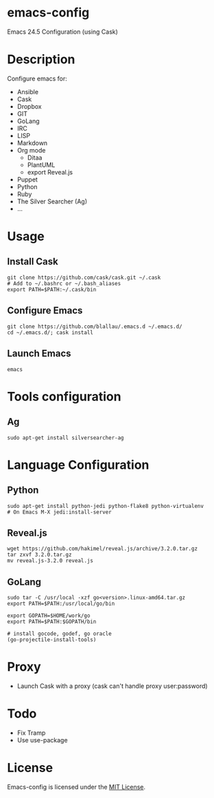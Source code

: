 # emacs-config

Emacs 24.5 Configuration (using Cask)

# Description

Configure emacs for:
 * Ansible
 * Cask
 * Dropbox
 * GIT
 * GoLang
 * IRC
 * LISP
 * Markdown
 * Org mode
   * Ditaa
   * PlantUML
   * export Reveal.js
 * Puppet
 * Python
 * Ruby
 * The Silver Searcher (Ag)
 * ...

# Usage

## Install Cask

    git clone https://github.com/cask/cask.git ~/.cask
    # Add to ~/.bashrc or ~/.bash_aliases
    export PATH=$PATH:~/.cask/bin

## Configure Emacs

    git clone https://github.com/blallau/.emacs.d ~/.emacs.d/
    cd ~/.emacs.d/; cask install

## Launch Emacs

    emacs

# Tools configuration

## Ag

    sudo apt-get install silversearcher-ag

# Language Configuration

## Python

    sudo apt-get install python-jedi python-flake8 python-virtualenv
    # On Emacs M-X jedi:install-server

## Reveal.js

    wget https://github.com/hakimel/reveal.js/archive/3.2.0.tar.gz
    tar zxvf 3.2.0.tar.gz
    mv reveal.js-3.2.0 reveal.js

## GoLang

    sudo tar -C /usr/local -xzf go<version>.linux-amd64.tar.gz
    export PATH=$PATH:/usr/local/go/bin

    export GOPATH=$HOME/work/go
    export PATH=$PATH:$GOPATH/bin

    # install gocode, godef, go oracle
    (go-projectile-install-tools)

# Proxy

 * Launch Cask with a proxy (cask can't handle proxy user:password)

# Todo

 * Fix Tramp
 * Use use-package

# License

Emacs-config is licensed under the [MIT License](http://www.opensource.org/licenses/mit-license.php).
